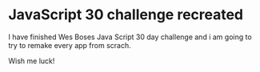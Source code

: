 

# JavaScript 30 challenge recreated 

I have finished Wes Boses Java Script 30 day challenge and i am going to try to remake every app from scrach.

Wish me luck!